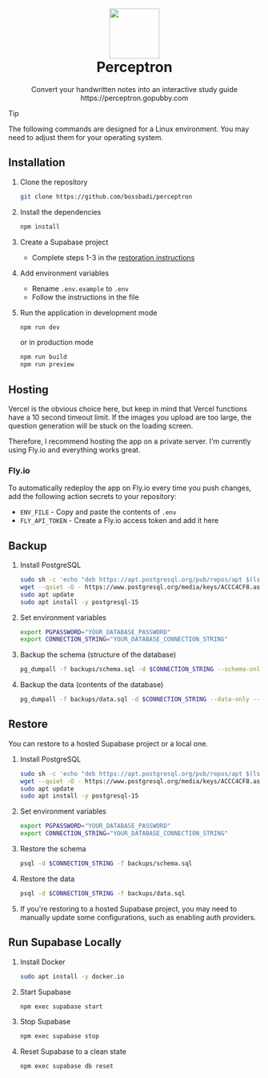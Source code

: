 <h1 align="center">
  <img src="https://perceptron.gopubby.com/favicon.png" width="100" height="100">
  <br>
  Perceptron
</h1>
<p align="center">
  Convert your handwritten notes into an interactive study guide
  <br>
  https://perceptron.gopubby.com
</p>

> [!TIP]
> The following commands are designed for a Linux environment. You may need to adjust them for your operating system.

## Installation

1. Clone the repository

   ```bash
   git clone https://github.com/bossbadi/perceptron
   ```

1. Install the dependencies

   ```bash
   npm install
   ```

1. Create a Supabase project

   - Complete steps 1-3 in the [restoration instructions](#restore)

1. Add environment variables

   - Rename `.env.example` to `.env`
   - Follow the instructions in the file

1. Run the application in development mode

   ```bash
   npm run dev
   ```

   or in production mode

   ```bash
   npm run build
   npm run preview
   ```

## Hosting

Vercel is the obvious choice here, but keep in mind that Vercel functions have a 10 second timeout limit. If the images you upload are too large, the question generation will be stuck on the loading screen.

Therefore, I recommend hosting the app on a private server. I'm currently using Fly.io and everything works great.

### Fly.io

To automatically redeploy the app on Fly.io every time you push changes, add the following action secrets to your repository:

- `ENV_FILE` - Copy and paste the contents of `.env`
- `FLY_API_TOKEN` - Create a Fly.io access token and add it here

## Backup

1. Install PostgreSQL

   ```bash
   sudo sh -c 'echo "deb https://apt.postgresql.org/pub/repos/apt $(lsb_release -cs)-pgdg main" > /etc/apt/sources.list.d/pgdg.list'
   wget --quiet -O - https://www.postgresql.org/media/keys/ACCC4CF8.asc | sudo apt-key add -
   sudo apt update
   sudo apt install -y postgresql-15
   ```

1. Set environment variables

   ```bash
   export PGPASSWORD="YOUR_DATABASE_PASSWORD"
   export CONNECTION_STRING="YOUR_DATABASE_CONNECTION_STRING"
   ```

1. Backup the schema (structure of the database)

   ```bash
   pg_dumpall -f backups/schema.sql -d $CONNECTION_STRING --schema-only --no-owner --clean
   ```

1. Backup the data (contents of the database)

   ```bash
   pg_dumpall -f backups/data.sql -d $CONNECTION_STRING --data-only --disable-triggers
   ```

## Restore

You can restore to a hosted Supabase project or a local one.

1. Install PostgreSQL

   ```bash
   sudo sh -c 'echo "deb https://apt.postgresql.org/pub/repos/apt $(lsb_release -cs)-pgdg main" > /etc/apt/sources.list.d/pgdg.list'
   wget --quiet -O - https://www.postgresql.org/media/keys/ACCC4CF8.asc | sudo apt-key add -
   sudo apt update
   sudo apt install -y postgresql-15
   ```

1. Set environment variables

   ```bash
   export PGPASSWORD="YOUR_DATABASE_PASSWORD"
   export CONNECTION_STRING="YOUR_DATABASE_CONNECTION_STRING"
   ```

1. Restore the schema

   ```bash
   psql -d $CONNECTION_STRING -f backups/schema.sql
   ```

1. Restore the data

   ```bash
   psql -d $CONNECTION_STRING -f backups/data.sql
   ```

1. If you're restoring to a hosted Supabase project, you may need to manually update some configurations, such as enabling auth providers.

## Run Supabase Locally

1. Install Docker

   ```bash
   sudo apt install -y docker.io
   ```

1. Start Supabase

   ```bash
   npm exec supabase start
   ```

1. Stop Supabase

   ```bash
   npm exec supabase stop
   ```

1. Reset Supabase to a clean state

   ```bash
   npm exec supabase db reset
   ```
